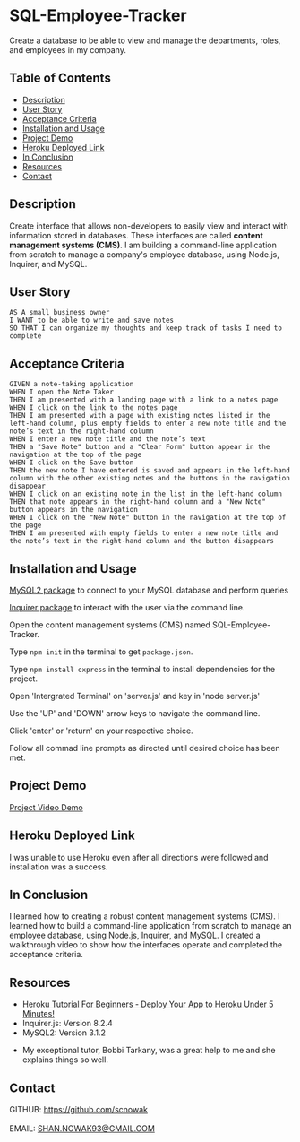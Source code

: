 # SQL-Employee-Tracker
Create a database to be able to view and manage the departments, roles, and employees in my company.

## Table of Contents
* [Description](#description)
* [User Story](#user-story)
* [Acceptance Criteria](#acceptance-criteria)
* [Installation and Usage](#installation-and-usage)
* [Project Demo](#project-demo)
* [Heroku Deployed Link](#heroku-deployed-link)
* [In Conclusion](#in-conclusion)
* [Resources](#resources)
* [Contact](#contact)


## Description
Create interface that allows non-developers to easily view and interact with information stored in databases. These interfaces are called **content management systems (CMS)**. I am building a command-line application from scratch to manage a company's employee database, using Node.js, Inquirer, and MySQL.



## User Story
```
AS A small business owner
I WANT to be able to write and save notes
SO THAT I can organize my thoughts and keep track of tasks I need to complete
```

## Acceptance Criteria
```
GIVEN a note-taking application
WHEN I open the Note Taker
THEN I am presented with a landing page with a link to a notes page
WHEN I click on the link to the notes page
THEN I am presented with a page with existing notes listed in the left-hand column, plus empty fields to enter a new note title and the note’s text in the right-hand column
WHEN I enter a new note title and the note’s text
THEN a "Save Note" button and a "Clear Form" button appear in the navigation at the top of the page
WHEN I click on the Save button
THEN the new note I have entered is saved and appears in the left-hand column with the other existing notes and the buttons in the navigation disappear
WHEN I click on an existing note in the list in the left-hand column
THEN that note appears in the right-hand column and a "New Note" button appears in the navigation
WHEN I click on the "New Note" button in the navigation at the top of the page
THEN I am presented with empty fields to enter a new note title and the note’s text in the right-hand column and the button disappears
```


## Installation and Usage

[MySQL2 package](https://www.npmjs.com/package/mysql2) to connect to your MySQL database and perform queries

[Inquirer package](https://www.npmjs.com/package/inquirer/v/8.2.4) to interact with the user via the command line.


Open the content management systems (CMS) named SQL-Employee-Tracker.

Type `npm init` in the terminal to get `package.json`.

Type `npm install express` in the terminal to install dependencies for the project.

Open 'Intergrated Terminal' on 'server.js' and key in 'node server.js'

Use the 'UP' and 'DOWN' arrow keys to navigate the command line.

Click 'enter' or 'return' on your respective choice.

Follow all commad line prompts as directed until desired choice has been met.


<!-- Type `npm start` to initiate the server. -->




## Project Demo
[Project Video Demo]( )


## Heroku Deployed Link
I was unable to use Heroku even after all directions were followed and installation was a success. 

## In Conclusion
I learned how to creating a robust content management systems (CMS).
I learned how to build a command-line application from scratch to manage an employee database, using Node.js, Inquirer, and MySQL.
I created a walkthrough video to show how the interfaces operate and completed the acceptance criteria.


## Resources
* [Heroku Tutorial For Beginners - Deploy Your App to Heroku Under 5 Minutes!](https://www.youtube.com/watch?v=aUW5GAFhu6s)
* Inquirer.js: Version 8.2.4
* MySQL2: Version 3.1.2
<!-- * Console.table: Version 0.10.0 -->

* My exceptional tutor, Bobbi Tarkany, was a great help to me and she explains things so well. 




## Contact
GITHUB: https://github.com/scnowak    
<BR>
EMAIL:  SHAN.NOWAK93@GMAIL.COM 